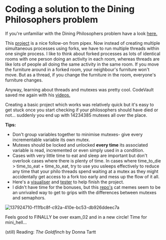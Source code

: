 # Coding a solution to the Dining Philosophers problem

If you're unfamiliar with the Dining Philosophers problem have a look [here.](https://www.geeksforgeeks.org/dining-philosophers-problem/)

This [project](https://medium.com/@ruinadd/philosophers-42-guide-the-dining-philosophers-problem-893a24bc0fe2) is a nice follow-on from pipex. Now instead of creating multiple simultaneous processes using forks, we have to run multiple threads within one single process. I like to think about forked processes as lots of identical rooms with one person doing an activity in each room, whereas threads are like lots of people all doing the same activity in the same room. If you move the furniture around in a forked room, your neighbour's furniture won't move. But as a thread, if you change the furniture in the room, everyone's furniture changes.

Anyway, learning about threads and mutexes was pretty cool. CodeVault saved me again with his [videos.](https://www.youtube.com/watch?v=IKG1P4rgm54)

Creating a basic project which works was relatively quick but it's easy to get stuck once you start checking if your philosophers should have died or not... suddenly you end up with 14234385 mutexes all over the place.

**Tips:**
- Don't group variables together to minimise mutexes- give every incrementable variable its own mutex.
- Mutexes should be locked and unlocked **every time** its associated variable is read, incremented or even simply used in a condition.
- Cases with very little time to eat and sleep are important but don't overlook cases where there is plenty of time. In cases where time_to_die > time_to_eat + time_to_eat, try to use you usleeps effectively to reduce any time that your philo threads spend waiting at a mutex as they might accidentally get access to a fork too early and mess up the flow of it all.
- Here's a [visualiser](https://nafuka11.github.io/philosophers-visualizer/) and [tester](https://github.com/Rz-Rz/thales_tester) to help finish the project.
- I didn't have time for the bonuses, but this [repo's](https://github.com/lavrenovamaria/42-philosophers) cat memes seem to be an unrivaled way to get to grips with the differences between mutexes and semaphors.

![137924710-f11fbc8f-c92a-410e-bc53-db926ddeec7a](https://github.com/lbarry9/42/assets/127246677/589bcc1b-c0c6-42a6-9baa-eec1a62a99a5)

Feels good to FINALLY be over exam_02 and in a new circle! Time for mini_hell...

(still) Reading:
_The Goldfinch_ by Donna Tartt
